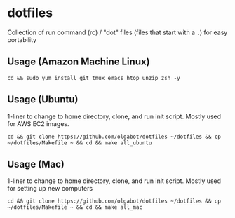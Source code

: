 dotfiles
=======

Collection of run command (rc) / "dot" files (files that start with a `.`) for easy portability

## Usage (Amazon Machine Linux)

```
cd && sudo yum install git tmux emacs htop unzip zsh -y
```

## Usage (Ubuntu)

1-liner to change to home directory, clone, and run init script. Mostly used for AWS EC2 images.


```
cd && git clone https://github.com/olgabot/dotfiles ~/dotfiles && cp ~/dotfiles/Makefile ~ && cd && make all_ubuntu
```


## Usage (Mac)

1-liner to change to home directory, clone, and run init script. Mostly used for setting up new computers


```
cd && git clone https://github.com/olgabot/dotfiles ~/dotfiles && cp ~/dotfiles/Makefile ~ && cd && make all_mac
```
